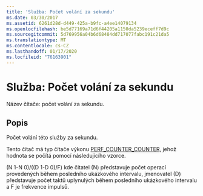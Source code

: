 ```yaml
---
title: 'Služba: Počet volání za sekundu'
ms.date: 03/30/2017
ms.assetid: 6261d28d-d449-425a-b9fc-a4ee14079134
ms.openlocfilehash: be5d77169a71d6f44205a1150da5239eceff7d9c
ms.sourcegitcommit: 5d769956a04b6d68484dd717077fabc191c21da5
ms.translationtype: MT
ms.contentlocale: cs-CZ
ms.lasthandoff: 01/17/2020
ms.locfileid: "76163901"
---
```

# <a name="service-calls-per-second"></a>Služba: Počet volání za sekundu
Název čítače: počet volání za sekundu.  
  
## <a name="description"></a>Popis  
 Počet volání této služby za sekundu.  
  
 Tento čítač má typ čítače výkonu [PERF_COUNTER_COUNTER](https://docs.microsoft.com/previous-versions/windows/it-pro/windows-server-2003/cc740048(v=ws.10)), jehož hodnota se počítá pomocí následujícího vzorce.  
  
 (N 1-N 0)/((D 1-D 0)/F) kde čitatel (N) představuje počet operací provedených během posledního ukázkového intervalu, jmenovatel (D) představuje počet taktů uplynulých během posledního ukázkového intervalu a F je frekvence impulsů.
